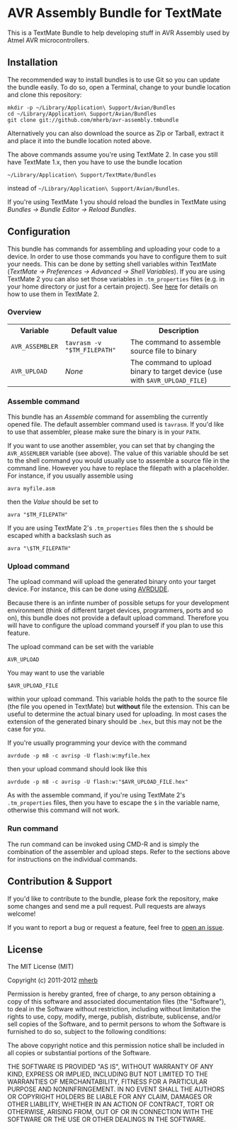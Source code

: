 # AVR Assembly Bundle for TextMate

This is a TextMate Bundle to help developing stuff in AVR Assembly used by Atmel AVR microcontrollers.

## Installation

The recommended way to install bundles is to use Git so you can update the bundle easily. To do so, open a Terminal, change to your bundle location and clone this repository:

    mkdir -p ~/Library/Application\ Support/Avian/Bundles
    cd ~/Library/Application\ Support/Avian/Bundles
    git clone git://github.com/mherb/avr-assembly.tmbundle

Alternatively you can also download the source as Zip or Tarball, extract it and place it into the bundle location noted above.

The above commands assume you're using TextMate 2. In case you still have TextMate 1.x, then you have to use the bundle location

    ~/Library/Application\ Support/TextMate/Bundles

instead of `~/Library/Application\ Support/Avian/Bundles`.

If you're using TextMate 1 you should reload the bundles in TextMate using *Bundles -> Bundle Editor -> Reload Bundles*.

## Configuration

This bundle has commands for assembling and uploading your code to a device. In order to use those commands you have to configure them to suit your needs. This can be done by setting shell variables within TextMate (*TextMate -> Preferences -> Advanced -> Shell Variables*). If you are using TextMate 2 you can also set those variables in `.tm_properties` files (e.g. in your home directory or just for a certain project). See [here](http://wiki.macromates.com/Reference/FolderSpecificSettings) for details on how to use them in TextMate 2.

### Overview
<table>
  <tr>
    <th>Variable</th>
    <th>Default value</th>
    <th>Description</th>
  </tr>
  <tr>
    <td><code>AVR_ASSEMBLER</code></td>
    <td><code>tavrasm -v "$TM_FILEPATH"</code></td>
    <td>The command to assemble source file to binary</td>
  </tr>
  <tr>
    <td><code>AVR_UPLOAD</code></td>
    <td><em>None</em></td>
    <td>The command to upload binary to target device (use with <code>$AVR_UPLOAD_FILE</code>)</td>
  </tr>
</table>


### Assemble command

This bundle has an *Assemble* command for assembling the currently opened file. The default assembler command used is `tavrasm`. If you'd like to use that assembler, please make sure the binary is in your `PATH`.

If you want to use another assembler, you can set that by changing the `AVR_ASSEMLBER` variable (see above). The value of this variable should be set to the shell command you would usually use to assemble a source file in the command line. However you have to replace the filepath with a placeholder. For instance, if you usually assemble using
    
    avra myfile.asm
    
then the *Value* should be set to

    avra "$TM_FILEPATH"
    
If you are using TextMate 2's `.tm_properties` files then the `$` should be escaped whith a backslash such as

    avra "\$TM_FILEPATH"
    
### Upload command

The upload command will upload the generated binary onto your target device. For instance, this can be done using [AVRDUDE](http://www.nongnu.org/avrdude/).

Because there is an infinte number of possible setups for your development environment (think of different target devices, programmers, ports and so on), this bundle does not provide a default upload command. Therefore you will have to configure the upload command yourself if you plan to use this feature.

The upload command can be set with the variable

    AVR_UPLOAD

You may want to use the variable

    $AVR_UPLOAD_FILE

within your upload command. This variable holds the path to the source file (the file you opened in TextMate) but **without** file the extension. This can be useful to determine the actual binary used for uploading. In most cases the extension of the generated binary should be `.hex`, but this may not be the case for you.

If you're usually programming your device with the command

    avrdude -p m8 -c avrisp -U flash:w:myfile.hex
    
then your upload command should look like this

    avrdude -p m8 -c avrisp -U flash:w:"$AVR_UPLOAD_FILE.hex" 

As with the assemble command, if you're using TextMate 2's `.tm_properties` files, then you have to escape the `$` in the variable name, otherwise this command will not work.
    
### Run command

The run command can be invoked using CMD-R and is simply the combination of the assembler and upload steps. Refer to the sections above for instructions on the individual commands.

## Contribution & Support

If you'd like to contribute to the bundle, please fork the repository, make some changes and send me a pull request. Pull requests are always welcome!

If you want to report a bug or request a feature, feel free to [open an issue](https://github.com/mherb/avr-assembly.tmbundle/issues).

## License

The MIT License (MIT)

Copyright (c) 2011-2012 [mherb](https://github.com/mherb)

Permission is hereby granted, free of charge, to any person obtaining a copy of this software and associated documentation files (the "Software"), to deal in the Software without restriction, including without limitation the rights to use, copy, modify, merge, publish, distribute, sublicense, and/or sell copies of the Software, and to permit persons to whom the Software is furnished to do so, subject to the following conditions:

The above copyright notice and this permission notice shall be included in all copies or substantial portions of the Software.

THE SOFTWARE IS PROVIDED "AS IS", WITHOUT WARRANTY OF ANY KIND, EXPRESS OR IMPLIED, INCLUDING BUT NOT LIMITED TO THE WARRANTIES OF MERCHANTABILITY, FITNESS FOR A PARTICULAR PURPOSE AND NONINFRINGEMENT. IN NO EVENT SHALL THE AUTHORS OR COPYRIGHT HOLDERS BE LIABLE FOR ANY CLAIM, DAMAGES OR OTHER LIABILITY, WHETHER IN AN ACTION OF CONTRACT, TORT OR OTHERWISE, ARISING FROM, OUT OF OR IN CONNECTION WITH THE SOFTWARE OR THE USE OR OTHER DEALINGS IN THE SOFTWARE.